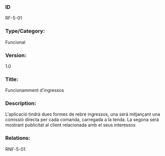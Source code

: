 ### ID

RF-5-01

### Type/Category:

Funcional

### Version:

1.0

### Title:

Funcionamment d'ingressos

### Description:

L'aplicació tindrà dues formes de rebre ingressos, una serà mitjançant una comissió directa per cada comanda, carregada a la tenda. La segona serà mostrant publicitat al client relacionada amb el seus interessos

### Relations:

RNF-5-01
